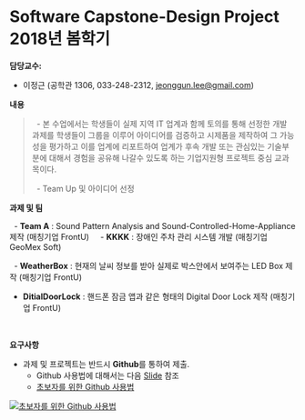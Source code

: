 # Software Capstone-Design Project 2018년 봄학기

**담당교수:**
   - 이정근 (공학관 1306, 033-248-2312, jeonggun.lee@gmail.com)

**내용**
>   - 본 수업에서는 학생들이 실제 지역 IT 업계과 함께 토의를 통해 선정한 개발 과제를 학생들이 그룹을 이루어 아이디어를 검증하고 시제품을 제작하여 그 가능성을 평가하고 이를 업계에 리포트하여 업계가 후속 개발 또는 관심있는 기술부분에 대해서 경험을 공유해 나갈수 있도록 하는 기업지원형 프로젝트 중심 교과목이다.
>
>   - Team Up 및 아이디어 선정

**과제 및 팀**

   - **Team A** : Sound Pattern Analysis and Sound-Controlled-Home-Appliance 제작 (매칭기업 FrontU)
      
   - **KKKK** : 장애인 주차 관리 시스템 개발 (매칭기업 GeoMex Soft)
      
   - **WeatherBox** : 현재의 날씨 정보를 받아 실제로 박스안에서 보여주는 LED Box 제작 (매칭기업 FrontU)
   
   - **DitialDoorLock** : 핸드폰 잠금 앱과 같은 형태의 Digital Door Lock 제작 (매칭기업 FrontU)
   
     
   
**요구사항**

   - 과제 및 프로젝트는 반드시 **Github**를 통하여 제출.
     - Github 사용법에 대해서는 다음 [Slide](https://www.slideshare.net/ssusercef361/git-github-getting-started-with-gitgithub) 참조
     - [초보자를 위한 Github 사용법](https://www.youtube.com/watch?v=JEY3X64gX4Q&t=552s)
     
 [![초보자를 위한 Github 사용법](http://img.youtube.com/vi/JEY3X64gX4Q/0.jpg)](https://www.youtube.com/watch?v=JEY3X64gX4Q&t=552s) 

